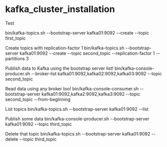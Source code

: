 # kafka_cluster_installation


Test

bin/kafka-topics.sh --bootstrap-server kafka01:9092 --create --topic first_topic


Create topics with replication-factor 1
bin/kafka-topics.sh --bootstrap-server kafka01:9092 --create --topic second_topic --replication-factor 1 --partitions 3


Publish data to Kafka using the bootstrap server list!
bin/kafka-console-producer.sh --broker-list kafka01:9092,kafka02:9092,kafka03:9092 --topic second_topic


Read data using any broker too!
bin/kafka-console-consumer.sh --bootstrap-server kafka01:9092,kafka2:9092,kafka3:9092 --topic second_topic --from-beginning


List topics
bin/kafka-topics.sh --bootstrap-server kafka01:9092 --list


Publish some data
bin/kafka-console-producer.sh --bootstrap-server kafka01:9092 --topic third_topic


Delete that topic
bin/kafka-topics.sh --bootstrap-server kafka01:9092 --delete --topic third_topic
